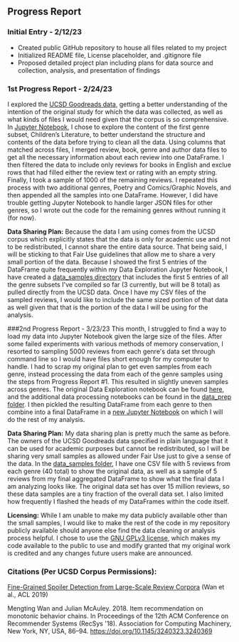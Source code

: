 ## Progress Report
### Initial Entry - 2/12/23
- Created public GitHub repository to house all files related to my project
- Initialized README file, License placeholder, and .gitignore file
- Proposed detailed project plan including plans for data source and collection, analysis, and presentation of findings

### 1st Progress Report - 2/24/23
I explored the [UCSD Goodreads data](https://sites.google.com/eng.ucsd.edu/ucsdbookgraph/home#h.p_VCP_qovwtnn1), getting a better understanding of the intention of the original study for which the data was collected, as well as what kinds of files I would need given that the corpus is so comprehensive. In [Jupyter Notebook](https://github.com/Data-Science-for-Linguists-2023/Goodreads-Genre-Reviews-Analysis/blob/main/Data_Exploration.ipynb), I chose to explore the content of the first genre subset, Children’s Literature, to better understand the structure and contents of the data before trying to clean all the data. Using columns that matched across files, I merged review, book, genre and author data files  to get all the necessary information about each review into one DataFrame. I then filtered the data to include only reviews for books in English and exclue rows that had filled either the review text or rating with an empty string. Finally, I took a sample of 1000 of the remaining reviews. I repeated this process with two additional genres, Poetry and Comics/Graphic Novels, and then appended all the samples into one DataFrame. However, I did have trouble getting Jupyter Notebook to handle larger JSON files for other genres, so I wrote out the code for the remaining genres without running it (for now). 

**Data Sharing Plan:** Because the data I am using comes from the UCSD corpus which explicitly states that the data is only for academic use and not to be redistributed, I cannot share the entire data source. That being said, I will be sticking to that Fair Use guidelines that allow me to share a very small portion of the data. Because I showed the first 5 entries of the DataFrame quite frequently within my Data Exploration Jupyter Notebook, I have created a [data_samples directory](https://github.com/Data-Science-for-Linguists-2023/Goodreads-Genre-Reviews-Analysis/tree/main/data_samples) that includes the first 5 entries of all the genre subsets I've compiled so far (3 currently, but will be 8 total) as pulled directly from the UCSD data. Once I have my CSV files of the sampled reviews, I would like to include the same sized portion of that data as well given that that is the portion of the data I will be using for the analysis. 

###2nd Progress Report - 3/23/23
This month, I struggled to find a way to load my data into Jupyter Notebook given the large size of the files. After some failed experiments with various methods of memory conservation, I resorted to sampling 5000 reviews from each genre's data set through command line so I would have files short enough for my computer to handle. I had to scrap my original plan to get even samples from each genre, instead processing the data from each of the genre samples using the steps from Progress Report #1. This resulted in slightly uneven samples across genres. The original Data Exploration notebook can be found [here](https://github.com/Data-Science-for-Linguists-2023/Goodreads-Genre-Reviews-Analysis/blob/main/Data_Exploration.ipynb), and the additional data processing notebooks can be found in the [data_prep folder](https://github.com/Data-Science-for-Linguists-2023/Goodreads-Genre-Reviews-Analysis/tree/main/data_prep). I then pickled the resulting DataFrame from each genre to then combine into a final DataFrame in a [new Jupyter Notebook](https://github.com/Data-Science-for-Linguists-2023/Goodreads-Genre-Reviews-Analysis/blob/main/Compiling_Data.ipynb) on which I will do the rest of my analysis.

**Data Sharing Plan:**
My data sharing plan is pretty much the same as before. The owners of the UCSD Goodreads data specified in plain language that it can be used for academic purposes but cannot be redistributed, so I will be sharing very small samples as allowed under Fair Use just to give a sense of the data. In the [data_samples folder](https://github.com/Data-Science-for-Linguists-2023/Goodreads-Genre-Reviews-Analysis/tree/main/data_samples), I have one CSV file with 5 reviews from each genre (40 total) to show the original data, as well as a sample of 5 reviews from my final aggregated DataFrame to show what the final data I am analyzing looks like. The original data set has over 15 million reviews, so these data samples are a tiny fraction of the overall data set. I also limited how frequently I flashed the heads of my DataFrames within the code itself.

**Licensing:**
While I am unable to make my data publicly available other than the small samples, I would like to make the rest of the code in my repository publicly available should anyone else find the data cleaning or analysis process helpful. I chose to use the [GNU GPLv3 license](https://choosealicense.com/licenses/gpl-3.0/), which makes my code available to the public to use and modify granted that my original work is credited and any changes future users make are announced.
### Citations (Per UCSD Corpus Permissions):

[Fine-Grained Spoiler Detection from Large-Scale Review Corpora](https://aclanthology.org/P19-1248) (Wan et al., ACL 2019)

Mengting Wan and Julian McAuley. 2018. Item recommendation on monotonic behavior chains. In Proceedings of the 12th ACM Conference on Recommender Systems (RecSys '18). Association for Computing Machinery, New York, NY, USA, 86–94. <https://doi.org/10.1145/3240323.3240369>

